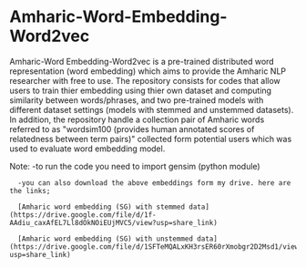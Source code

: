 # Amharic-Word-Embedding-Word2vec
Amharic-Word Embedding-Word2vec is a pre-trained distributed word representation (word embedding) which aims to provide the Amharic NLP researcher with free to use. The repository consists for codes that allow users to train thier embedding using thier own dataset and computing similarity between words/phrases, and two pre-trained models with different dataset settings (models with stemmed and unstemmed datasets). In addition, the repository handle a collection pair of Amharic words referred to as "wordsim100 (provides human annotated scores of relatedness between term pairs)" collected form potential users which was used to evaluate word embedding model. 

Note: -to run the code you need to import gensim (python module)
     
      -you can also download the above embeddings form my drive. here are the links;
      
      [Amharic word embedding (SG) with stemmed data](https://drive.google.com/file/d/1f-AAdiu_caxAfEL7Ll8dOkNOiEUjMVC5/view?usp=share_link)
      
      [Amharic word embedding (SG) with unstemmed data](https://drive.google.com/file/d/1SFTeMQALxKH3rsER60rXmobgr2D2Msd1/view?usp=share_link)
